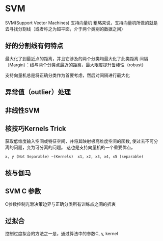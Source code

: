 # SVM
SVM(Support Vector Machines) 支持向量机
粗略来说，支持向量机所做的就是去寻找分割线（或者称之为超平面，介于两个类别的数据之间）
## 好的分割线有何特点
最大化了到最近点的距离，并且它涉及的两个分类均最大化了此类距离
间隔（Margin）：线与两个分类点最近的距离，最大限度提升鲁棒性（robust）

支持向量机总是将正确分类作为首要考虑，然后对间隔进行最大化

## 异常值（outlier）处理

## 非线性SVM

## 核技巧Kernels Trick
获取低维度输入空间或特征空间，并将其映射极高维度空间的函数, 使过去不可分离的问题，变为可分离的问题。
这也是支持向量机的一个重要优点。
```commandline
x, y (Not Separable) ~(Kernels)  x1, x2, x3, x4, x5 (separable)
```
## 核与伽马

## SVM C 参数
C参数控制光滑决策边界与正确分类所有训练点之间的折衷

## 过拟合
控制过度拟合的方法之一是，通过算法中的参数C, γ, kernel 